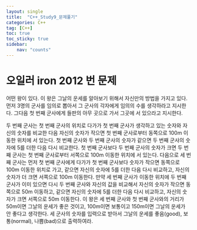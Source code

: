 ```yaml
---
layout: single
title:  "C++_Study9_문제풀기"
categories: C++
tag: [C++]
toc: true
toc_sticky: true
sidebar:
    nav: "counts"
---
```


# 오일러 iron 2012 번 문제

어떤 왕이 있다. 이 왕은 그날의 운세를 알아보기 위해서 자신만의 방법을 가지고 있다. 먼저 3명의 군사를 임의로 뽑아서 그 군사의 각자에게 임의의 수를 생각하라고 지시한다. 그다음 첫 번째 군사에게 들판의 아무 곳으로 가서 그곳에 서 있으라고 지시한다.

두 번째 군사는 첫 번째 군사의 위치로 다가가 첫 번째 군사가 생각하고 있는 숫자와 자신의 숫자를 비교한 다음 자신의 숫자가 작으면 첫 번째 군사로부터 동쪽으로 100m 이동한 위치에 서 있는다. 첫 번째 군사와 두 번째 군사의 숫자가 같으면 두 번째 군사의 숫자에 5를 더한 다음 다시 비교한다. 첫 번째 군사보다 두 번째 군사의 숫자가 크면 두 번째 군사는 첫 번째 군사로부터 서쪽으로 100m 이동한 위치에 서 있는다.
다음으로 세 번째 군사는 먼저 첫 번째 군사에게 다가가 첫 번째 군사보다 숫자가 작으면 동쪽으로 100m 이동한 위치로 가고, 같으면 자신의 숫자에 5를 더한 다음 다시 비교하고, 자신의 숫자가 더 크면 서쪽으로 100m 이동한다.
만약 세 번째 군사가 이동한 위치에 두 번째 군사가 이미 있으면 다시 두 번째 군사와 자신의 값을 비교해서 자신의 숫자가 작으면 동쪽으로 50m 이동하고, 같으면 자신의 숫자에 5를 더한 다음 다시 비교하고, 자신의 숫자가 크면 서쪽으로 50m 이동한다.
이 왕은 세 번째 군사와 첫 번째 군사와의 거리가 50m이면 그날의 운세가 좋은 것이고, 100m이면 보통이고 150m이면 그날의 운세가 안 좋다고 생각한다.
세 군사의 숫자를 입력으로 받아서 그날의 운세를 좋음(good), 보통(normal), 나쁨(bad)으로 출력하여라.


